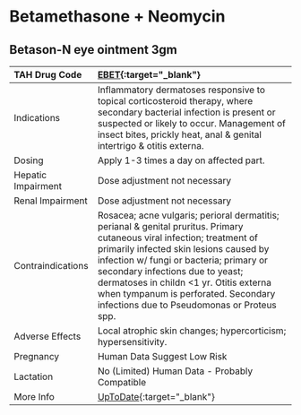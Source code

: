 # Betamethasone + Neomycin

## Betason-N eye ointment 3gm

| TAH Drug Code      | [EBET](https://www.tahsda.org.tw/drugs/hissearch.php?drug_code=EBET){:target="_blank"}                                                                                                                                                                                                                                                                                            |
|:-------------------|:----------------------------------------------------------------------------------------------------------------------------------------------------------------------------------------------------------------------------------------------------------------------------------------------------------------------------------------------------------------------------------|
| Indications        | Inflammatory dermatoses responsive to topical corticosteroid therapy, where secondary bacterial infection is present or suspected or likely to occur. Management of insect bites, prickly heat, anal & genital intertrigo & otitis externa.                                                                                                                                       |
| Dosing             | Apply 1-3 times a day on affected part.                                                                                                                                                                                                                                                                                                                                           |
| Hepatic Impairment | Dose adjustment not necessary                                                                                                                                                                                                                                                                                                                                                     |
| Renal Impairment   | Dose adjustment not necessary                                                                                                                                                                                                                                                                                                                                                     |
| Contraindications  | Rosacea; acne vulgaris; perioral dermatitis; perianal & genital pruritus. Primary cutaneous viral infection; treatment of primarily infected skin lesions caused by infection w/ fungi or bacteria; primary or secondary infections due to yeast; dermatoses in childn <1 yr. Otitis externa when tympanum is perforated. Secondary infections due to Pseudomonas or Proteus spp. |
| Adverse Effects    | Local atrophic skin changes; hypercorticism; hypersensitivity.                                                                                                                                                                                                                                                                                                                    |
| Pregnancy          | Human Data Suggest Low Risk                                                                                                                                                                                                                                                                                                                                                       |
| Lactation          | No (Limited) Human Data - Probably Compatible                                                                                                                                                                                                                                                                                                                                     |
| More Info          | [UpToDate](https://www.uptodate.com/contents/betamethasone-and-neomycin-drug-information){:target="_blank"}                                                                                                                                                                                                                                                                       |

